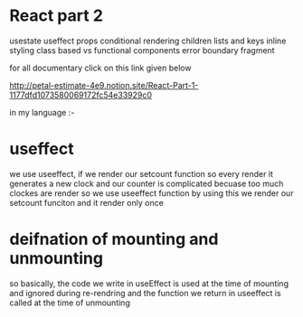 # React part 2

 usestate
 useffect
 props
 conditional rendering
 children
 lists and keys
 inline styling
 class based vs functional components
 error boundary
 fragment


for all documentary click on this link given below

   http://petal-estimate-4e9.notion.site/React-Part-1-1177dfd1073580069172fc54e33929c0




   in my language :-
     
# useffect
   we use useeffect, if we render our setcount function so every render it generates a new clock and our counter is complicated becuase too much clockes are render so we use useeffect function by using this we render our setcount funciton and it render only once

# deifnation of mounting and unmounting

 so basically, the code we write in useEffect is used at the time of mounting and ignored during re-rendring and the function we return in useeffect is called at the time of unmounting 